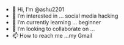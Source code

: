 - 👋 Hi, I’m @ashu2201
- 👀 I’m interested in ... social media hacking 
- 🌱 I’m currently learning ... beginner
- 💞️ I’m looking to collaborate on ...
- 📫 How to reach me ...my Gmail


<!---
ashu2201/ashu2201 is a ✨ special ✨ repository because its `README.md` (this file) appears on your GitHub profile.
You can click the Preview link to take a look at your changes.
--->
